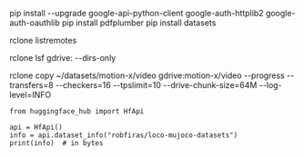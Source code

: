 pip install --upgrade google-api-python-client google-auth-httplib2 google-auth-oauthlib
pip install pdfplumber
pip install datasets

rclone listremotes

rclone lsf gdrive: --dirs-only

rclone copy ~/datasets/motion-x/video gdrive:motion-x/video --progress --transfers=8 --checkers=16 --tpslimit=10 --drive-chunk-size=64M --log-level=INFO

```
from huggingface_hub import HfApi

api = HfApi()
info = api.dataset_info("robfiras/loco-mujoco-datasets")
print(info)  # in bytes
```